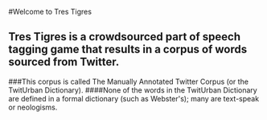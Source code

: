 #Welcome to Tres Tigres

## Tres Tigres is a crowdsourced part of speech tagging game that results in a corpus of words sourced from Twitter. 
###This corpus is called The Manually Annotated Twitter Corpus (or the TwitUrban Dictionary). 
####None of the words in the TwitUrban Dictionary are defined in a formal dictionary (such as Webster's); many are text-speak or neologisms. 

